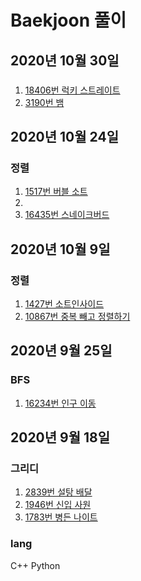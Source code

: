 # Baekjoon 풀이

## 2020년 10월 30일
###

1. [18406번 럭키 스트레이트](Python/18406_럭키_스트레이트.py)   
2. [3190번 뱀](Python/3190_뱀.py)

## 2020년 10월 24일
### 정렬

1. [1517번 버블 소트](Python/1517.py)
2.
3. [16435번 스네이크버드](Python/16435.py)

## 2020년 10월 9일
### 정렬

1. [1427번 소트인사이드](Python/1427.py)
2. [10867번 중복 빼고 정렬하기](Python/10867.py)

## 2020년 9월 25일
### BFS

1. [16234번 인구 이동](Python/16234.py)

## 2020년 9월 18일
### 그리디

1. [2839번 설탕 배달](Cpp/2839.py)
2. [1946번 신입 사원](Python/1946.py)
3. [1783번 병든 나이트](Python/1783.py)

### lang
C++
Python
